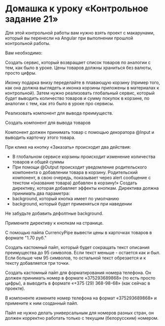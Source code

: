 # Домашка к уроку «Контрольное задание 21»
Для этой контрольной работы вам нужно взять проект с макарунами, который вы перенесли на Angular при выполнении прошлой контрольной работы.

Вам необходимо:

Создать сервис, который возвращает список товаров по аналогии с тем, как было в уроке. Цены товаров должны храниться без валюты, просто цифры.

Иконку подарка внизу переделайте в плавающую корзину (пример того, как она должна выглядеть и иконка корзины приложены в материалах к контрольной). Затем нужно реализовать глобальный сервис, который будет выводить количество товаров и сумму покупок в корзине, по аналогии с тем, как это было в уроке про сервисы.

Реализовать компонент для вывода преимуществ.

Создать компонент для вывода товаров

Компонент должен принимать товар с помощью декоратора @Input и выводить карточку этого товара.

При клике на кнопку «Заказать» происходит два действия:
- В глобальном сервисе корзины происходит изменение количества товаров и общей суммы
- При помощи @Output происходит уведомление родительского компонента о добавлении товара в корзину. Родительский компонент, в свою очередь, показывает через alert сообщение с текстом «(название товара) добавлен в корзину!»
  Создать директиву, которая добавляет эффекты кнопкам.
  Директива должна принимать два параметра:
- background, который кнопка имеет по умолчанию
- background, который будет применяться при наведении

Не забудьте добавить дефолтные background.

Примените директиву к кнопкам на странице.

  С помощью пайпа CurrencyPipe вывести цены в карточках товаров в формате "1.70 руб."

  Создать кастомный пайп, который будет сокращать текст описания преимущества до 95 символов. Если текст меньше - остается как и был. Если больше чем 95 символов, то остальной текст обрезается и к тексту добавляется три точки.

  Создать кастомный пайп для форматирования номера телефона. Он должен принимать номер в формате «375293689868» (то есть просто цифры), а выводить в формате «+375 (29) 368-98-68» (как сейчас в проекте).

  В компоненте измените номер телефона на формат «375293689868» и примените к ним созданный пайп.

  Пайп не нужно делать универсальным для номеров разных стран, он должен корректно работать только с текущим (белорусским) номером.
